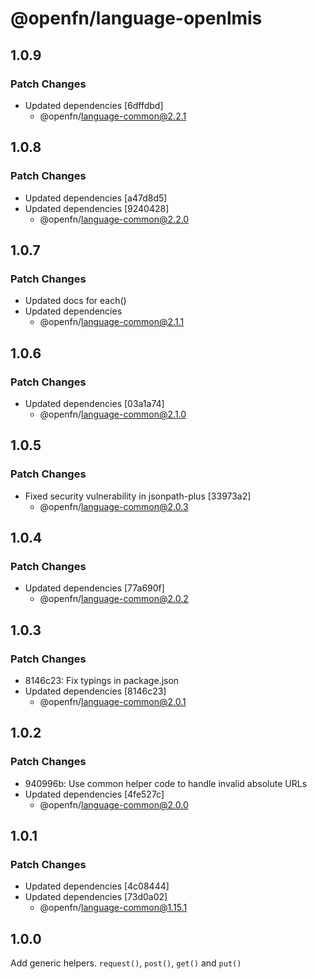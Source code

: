 # @openfn/language-openlmis

## 1.0.9

### Patch Changes

- Updated dependencies [6dffdbd]
  - @openfn/language-common@2.2.1

## 1.0.8

### Patch Changes

- Updated dependencies [a47d8d5]
- Updated dependencies [9240428]
  - @openfn/language-common@2.2.0

## 1.0.7

### Patch Changes

- Updated docs for each()
- Updated dependencies
  - @openfn/language-common@2.1.1

## 1.0.6

### Patch Changes

- Updated dependencies [03a1a74]
  - @openfn/language-common@2.1.0

## 1.0.5

### Patch Changes

- Fixed security vulnerability in jsonpath-plus [33973a2]
  - @openfn/language-common@2.0.3

## 1.0.4

### Patch Changes

- Updated dependencies [77a690f]
  - @openfn/language-common@2.0.2

## 1.0.3

### Patch Changes

- 8146c23: Fix typings in package.json
- Updated dependencies [8146c23]
  - @openfn/language-common@2.0.1

## 1.0.2

### Patch Changes

- 940996b: Use common helper code to handle invalid absolute URLs
- Updated dependencies [4fe527c]
  - @openfn/language-common@2.0.0

## 1.0.1

### Patch Changes

- Updated dependencies [4c08444]
- Updated dependencies [73d0a02]
  - @openfn/language-common@1.15.1

## 1.0.0

Add generic helpers. `request()`, `post()`, `get()` and `put()`

